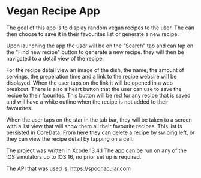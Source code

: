 #  Vegan Recipe App

The goal of this app is to display random vegan recipes to the user. The can then
choose to save it in their favourites list or generate a new recipe.

Upon launching the app the user will be on the "Search" tab and can tap on the 
"Find new recipe" button to generate a new recipe. they will then be navigated to 
a detail view of the recipe.

For the recipe detail view an image of the dish, the name, the amount of servings,
the preperation time and a link to the recipe websire will be displayed. When the
user taps on the link it will be opened in a web breakout. There is also a heart 
button that the user can use to save the recipe to their faourites. This button 
will be red for any recipe that is saved and will have a white outline when the 
recipe is not added to their favourites.

When the user taps on the star in the tab bar, they will be taken to a screen with 
a list view that will show them all their favourite recipes. This list is persisted 
in CoreData. From here they can delete a recipe by swiping left, or they can view 
the recipe detail by tapping on a cell.

The project was written in Xcode 13.4.1
The app can be run on any of the iOS simulators up to iOS 16, no prior set up is required.

The API that was used is: https://spoonacular.com
